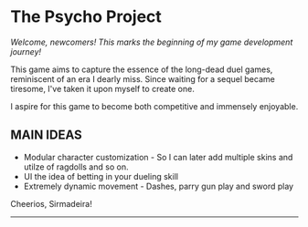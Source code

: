 # The Psycho Project

*Welcome, newcomers! This marks the beginning of my game development journey!*

This game aims to capture the essence of the long-dead duel games, reminiscent of an era I dearly miss. 
Since waiting for a sequel became tiresome, I've taken it upon myself to create one.

I aspire for this game to become both competitive and immensely enjoyable.

## MAIN IDEAS
  * Modular character customization - So I can later add multiple skins and utilze of ragdolls and so on.
  * UI the idea of betting in your dueling skill
  * Extremely dynamic movement - Dashes, parry gun play and sword play


Cheerios,
Sirmadeira!
****
